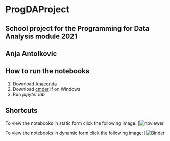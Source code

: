 # ProgDAProject
## School project for the Programming for Data Analysis module 2021
## Anja Antolkovic
## How to run the notebooks
1. Download [Anaconda](https://www.anaconda.com/)
2. Download [cmder](https://cmder.net/) if on Windows
3. Run *jupyter lab*
## Shortcuts
To view the notebooks in static form click the following image: 
[![nbviewer](https://nbviewer.org/github/Anja585/ProgDAProject/tree/main/)

To view the notebooks in dynamic form click the following image: 
[![Binder](https://hub.gke2.mybinder.org/user/anja585-progdaproject-jh2jbe4c/lab)

